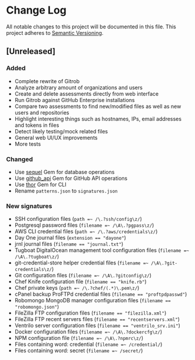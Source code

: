 # Change Log
All notable changes to this project will be documented in this file.
This project adheres to [Semantic Versioning](http://semver.org/).

## [Unreleased]
### Added
 - Complete rewrite of Gitrob
 - Analyze arbitrary amount of organizations and users
 - Create and delete assessments directly from web interface
 - Run Gitrob against GitHub Enterprise installations
 - Compare two assessments to find new/modified files as well as new users and repositories
 - Highlight interesting things such as hostnames, IPs, email addresses and tokens in files
 - Detect likely testing/mock related files
 - General web UI/UX improvements
 - More tests

### Changed
 - Use [sequel](https://rubygems.org/gems/sequel) Gem for database operations
 - Use [github_api](https://rubygems.org/gems/github_api) Gem for GitHub API operations
 - Use [thor](https://rubygems.org/gems/thor) Gem for CLI
 - Rename `patterns.json` to `signatures.json`

### New signatures
 - SSH configuration files (`path =~ /\.?ssh/config\z/`)
 - Postgresql password files (`filename =~ /\A\.?pgpass\z/`)
 - AWS CLI credential files (`path =~ /\.?aws/credentials\z/`)
 - Day One journal files (`extension == "dayone"`)
 - jrnl journal files (`filename == "journal.txt"`)
 - Tugboat DigitalOcean management tool configuration files (`filename =~ /\A\.?tugboat\z/`)
 - git-credential-store helper credential files (`filename =~ /\A\.?git-credentials\z/`)
 - Git configuration files (`filename =~ /\A\.?gitconfig\z/`)
 - Chef Knife configuration file (`filename == "knife.rb"`)
 - Chef private keys (`path =~ /\.?chef/(.*)\.pem\z/`)
 - cPanel backup ProFTPd credential files (`filename == "proftpdpasswd"`)
 - Robomongo MongoDB manager configuration files (`filename == "robomongo.json"`)
 - FileZilla FTP configuration files (`filename == "filezilla.xml"`)
 - FileZilla FTP recent servers files (`filename == "recentservers.xml"`)
 - Ventrilo server configuration files (`filename == "ventrilo_srv.ini"`)
 - Docker configuration files (`filename =~ /\A\.?dockercfg\z/`)
 - NPM configuration file (`filename =~ /\A\.?npmrc\z/`)
 - Files containing word: credential (`filename =~ /credential/`)
 - Files containing word: secret (`filename =~ /secret/`)
